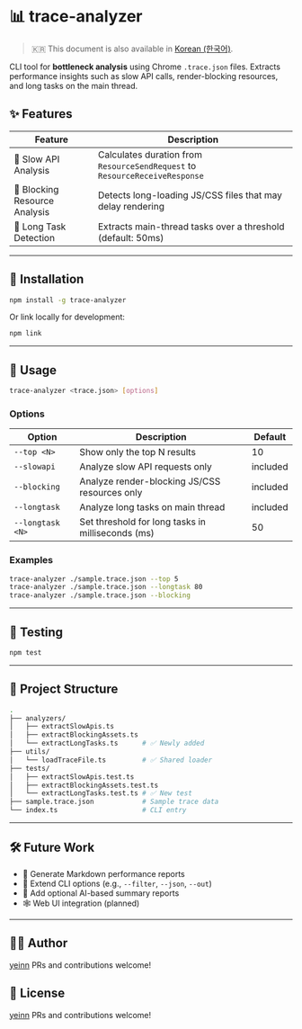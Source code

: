 # 📊 trace-analyzer

> 🇰🇷 This document is also available in [Korean (한국어)](./docs/README.ko.md).

CLI tool for **bottleneck analysis** using Chrome `.trace.json` files.
Extracts performance insights such as slow API calls, render-blocking resources, and long tasks on the main thread.


## ✨ Features

| Feature                       | Description                                                                 |
| ----------------------------- | --------------------------------------------------------------------------- |
| 🐢 Slow API Analysis          | Calculates duration from `ResourceSendRequest` to `ResourceReceiveResponse` |
| 🚧 Blocking Resource Analysis | Detects long-loading JS/CSS files that may delay rendering                  |
| 🧠 Long Task Detection        | Extracts main-thread tasks over a threshold (default: 50ms)                 |

---

## 🔧 Installation

```bash
npm install -g trace-analyzer
```

Or link locally for development:

```bash
npm link
```

---

## 🚀 Usage

```bash
trace-analyzer <trace.json> [options]
```

### Options

| Option           | Description                                       | Default  |
| ---------------- | ------------------------------------------------- | -------- |
| `--top <N>`      | Show only the top N results                       | 10       |
| `--slowapi`      | Analyze slow API requests only                    | included |
| `--blocking`     | Analyze render-blocking JS/CSS resources only     | included |
| `--longtask`     | Analyze long tasks on main thread                 | included |
| `--longtask <N>` | Set threshold for long tasks in milliseconds (ms) | 50       |

### Examples

```bash
trace-analyzer ./sample.trace.json --top 5
trace-analyzer ./sample.trace.json --longtask 80
trace-analyzer ./sample.trace.json --blocking
```

---

## 🧪 Testing

```bash
npm test
```

---

## 📁 Project Structure

```bash
.
├── analyzers/
│   ├── extractSlowApis.ts
│   ├── extractBlockingAssets.ts
│   └── extractLongTasks.ts      # ✅ Newly added
├── utils/
│   └── loadTraceFile.ts         # ✅ Shared loader
├── tests/
│   ├── extractSlowApis.test.ts
│   ├── extractBlockingAssets.test.ts
│   └── extractLongTasks.test.ts # ✅ New test
├── sample.trace.json            # Sample trace data
└── index.ts                     # CLI entry
```

---

## 🛠 Future Work

* 📄 Generate Markdown performance reports
* 🧪 Extend CLI options (e.g., `--filter`, `--json`, `--out`)
* 🤖 Add optional AI-based summary reports
* 🕸 Web UI integration (planned)

---

## 👩‍💻 Author

[yeinn](https://github.com/yeinn)
PRs and contributions welcome!

## 📜 License

[yeinn](https://github.com/yeinn)
PRs and contributions welcome!
